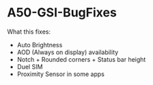 # A50-GSI-BugFixes
What this fixes:

- Auto Brightness
- AOD (Always on display) availability
- Notch + Rounded corners + Status bar height
- Duel SIM
- Proximity Sensor in some apps
